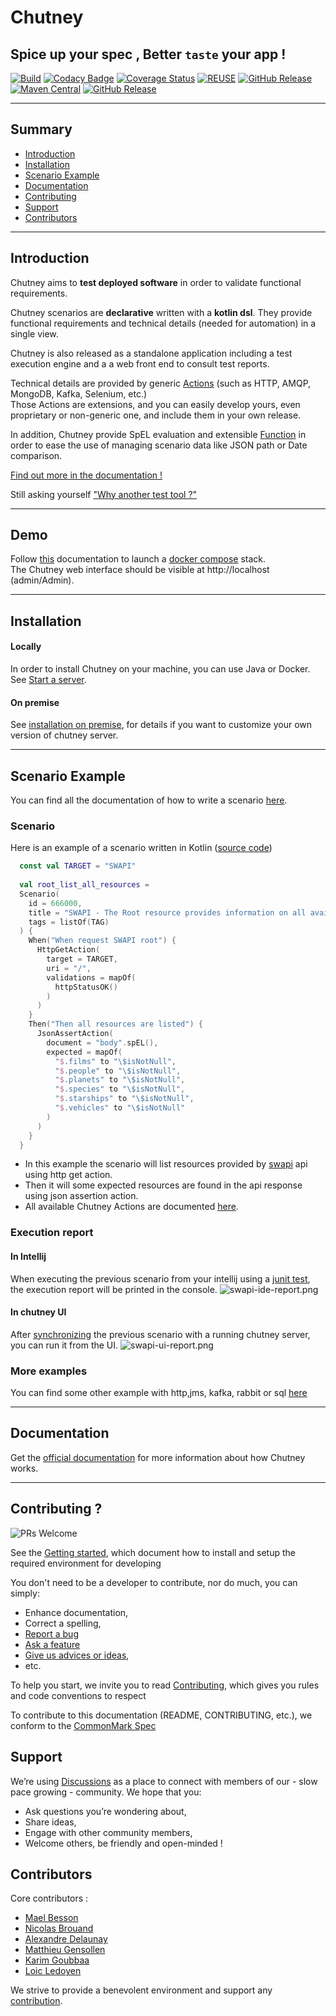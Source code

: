 <!--
  ~ SPDX-FileCopyrightText: 2017-2024 Enedis
  ~
  ~ SPDX-License-Identifier: Apache-2.0
  ~
  -->

# Chutney
## Spice up your spec , Better `taste` your app !

[![Build](https://github.com/Enedis-OSS/chutney/actions/workflows/build-all.yml/badge.svg?branch=main)](https://github.com/Enedis-OSS/chutney/actions/workflows/build-all.yml)
[![Codacy Badge](https://api.codacy.com/project/badge/Grade/559893368d134d729b204891e3ce0239)](https://www.codacy.com/gh/chutney-testing/chutney?utm_source=github.com&amp;utm_medium=referral&amp;utm_content=chutney-testing/chutney&amp;utm_campaign=Badge_Grade)
[![Coverage Status](https://codecov.io/gh/Enedis-OSS/chutney/branch/master/graph/badge.svg)](https://codecov.io/gh/chutney-testing/chutney/)
[![REUSE](https://github.com/Enedis-oss/chutney/actions/workflows/reuse.yml/badge.svg)](https://github.com/Enedis-oss/chutney/actions/workflows/reuse.yml)
[![GitHub Release](https://img.shields.io/github/v/release/Enedis-OSS/chutney)](https://github.com/Enedis-OSS/chutney/releases)
[![Maven Central](https://maven-badges.herokuapp.com/maven-central/com.chutneytesting/server/badge.svg)](https://maven-badges.herokuapp.com/maven-central/com.chutneytesting/server)
[![GitHub Release](https://img.shields.io/github/v/release/Enedis-OSS/chutney?label=docker)](https://github.com/Enedis-OSS/chutney/pkgs/container/chutney%2Fchutney-server)

-------------

## Summary

* [Introduction](#introduction)
* [Installation](#installation)
* [Scenario Example](#scenario_example)
* [Documentation](#documentation)
* [Contributing](#contrib)
* [Support](#support)
* [Contributors](#contributors)

-------------

## <a name="introduction"></a> Introduction
Chutney aims to **test deployed software** in order to validate functional requirements.

Chutney scenarios are **declarative** written with a **kotlin dsl**. They provide functional requirements and technical details (needed for automation) in a single view.

Chutney is also released as a standalone application including a test execution engine and a a web front end to consult test reports.  

Technical details are provided by generic [Actions](https://github.com/Enedis-OSS/chutney/blob/main/chutney/action-spi/src/main/java/com/chutneytesting/action/spi/Action.java) (such as HTTP, AMQP, MongoDB, Kafka, Selenium, etc.)  
Those Actions are extensions, and you can easily develop yours, even proprietary or non-generic one, and include them in your own release.

In addition, Chutney provide SpEL evaluation and extensible [Function](https://github.com/Enedis-OSS/chutney/blob/main/chutney/action-spi/src/main/java/com/chutneytesting/action/spi/SpelFunction.java) in order to ease the use of managing scenario data like JSON path or Date comparison.

[Find out more in the documentation !](https://www.chutney-testing.com/)

Still asking yourself ["Why another test tool ?"](https://www.chutney-testing.com/concepts/)

-------------
## <a name="demo"></a> Demo

Follow [this](https://github.com/Enedis-OSS/chutney/tree/main/example/.docker#demo-server-container-using-docker-compose) documentation to launch a [docker compose](https://github.com/Enedis-OSS/chutney/blob/main/example/.docker/dev-docker-compose-demo.yml) stack.  
The Chutney web interface should be visible at http://localhost (admin/Admin).

-------------

## <a name="installation"></a> Installation

#### Locally

In order to install Chutney on your machine, you can use Java or Docker. 
See [Start a server](https://www.chutney-testing.com/installation/local_dev/#start-a-server).

#### On premise

See [installation on premise](https://www.chutney-testing.com/installation/on_premise/), for details if you want to customize your own version of chutney server.

-------------

## <a name="scenario_example"></a> Scenario Example

You can find all the documentation of how to write a scenario [here](https://www.chutney-testing.com/getting_started/write/).

### Scenario

Here is an example of a scenario written in Kotlin ([source code](https://github.com/Enedis-OSS/chutney/blob/2effe53b2b73fc3b89b6f072b57a02c0e856e0a1/example/src/main/kotlin/com/chutneytesting/demo/spec/swapi.kt#L48))

```kotlin
  const val TARGET = "SWAPI"
  
  val root_list_all_resources =
  Scenario(
    id = 666000,
    title = "SWAPI - The Root resource provides information on all available resources",
    tags = listOf(TAG)
  ) {
    When("When request SWAPI root") {
      HttpGetAction(
        target = TARGET,
        uri = "/",
        validations = mapOf(
          httpStatusOK()
        )
      )
    }
    Then("Then all resources are listed") {
      JsonAssertAction(
        document = "body".spEL(),
        expected = mapOf(
          "$.films" to "\$isNotNull",
          "$.people" to "\$isNotNull",
          "$.planets" to "\$isNotNull",
          "$.species" to "\$isNotNull",
          "$.starships" to "\$isNotNull",
          "$.vehicles" to "\$isNotNull"
        )
      )
    }
  }
```

* In this example the scenario will list resources provided by [swapi](https://swapi.dev/api) api using http get action.
* Then it will some expected resources are found in the api response using json assertion action.
* All available Chutney Actions are documented [here](https://www.chutney-testing.com/documentation/actions/).

### Execution report
#### In Intellij
When executing the previous scenario from your intellij using a [junit test](https://github.com/Enedis-oss/chutney/blob/main/example/src/test/kotlin/com/chutneytesting/example/http/SwapiTest.kt), the execution report will be printed in the console.
![swapi-ide-report.png](docs/docs/img/swapi-ide-report.png)

#### In chutney UI
After [synchronizing](https://github.com/Enedis-OSS/chutney/blob/main/example/src/main/kotlin/com/chutneytesting/demo/sync/demoServer.kt#L29) the previous scenario with a running chutney server, you can run it from the UI.
![swapi-ui-report.png](docs/docs/img/swapi-ui-report.png)

### More examples
You can find some other example with http,jms, kafka, rabbit or sql [here](https://github.com/Enedis-oss/chutney/tree/main/example/src/main/kotlin/com/chutneytesting/example/scenario)

-------------

## <a name="documentation"></a> Documentation

Get the [official documentation](https://www.chutney-testing.com/) for more information about how Chutney works.

-------------

## <a name="contrib"></a> Contributing ?

![PRs Welcome](https://img.shields.io/badge/PRs-welcome-brightgreen.svg?style=flat-square)

See the [Getting started](GETTING_STARTED.md), which document how to install and setup the required environment for developing

You don't need to be a developer to contribute, nor do much, you can simply:
* Enhance documentation,
* Correct a spelling,
* [Report a bug](https://github.com/Enedis-OSS/chutney/issues/new/choose)
* [Ask a feature](https://github.com/Enedis-OSS/chutney/issues/new/choose)
* [Give us advices or ideas](https://github.com/Enedis-OSS/chutney/discussions/categories/ideas),
* etc.

To help you start, we invite you to read [Contributing](CONTRIBUTING.md), which gives you rules and code conventions to respect

To contribute to this documentation (README, CONTRIBUTING, etc.), we conform to the [CommonMark Spec](https://spec.commonmark.org/)

## <a name="support"></a> Support

We’re using [Discussions](https://github.com/Enedis-OSS/chutney/discussions) as a place to connect with members of our - slow pace growing - community. We hope that you:
  * Ask questions you’re wondering about,
  * Share ideas,
  * Engage with other community members,
  * Welcome others, be friendly and open-minded !

## <a name="contributors"></a> Contributors

Core contributors :
* [Mael Besson](https://github.com/bessonm)
* [Nicolas Brouand](https://github.com/nbrouand)
* [Alexandre Delaunay](https://github.com/DelaunayAlex)
* [Matthieu Gensollen](https://github.com/boddissattva)
* [Karim Goubbaa](https://github.com/KarimGl)
* [Loic Ledoyen](https://github.com/ledoyen)

We strive to provide a benevolent environment and support any [contribution](#contrib).
